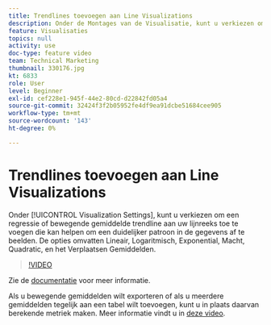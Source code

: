 ```yaml
---
title: Trendlines toevoegen aan Line Visualizations
description: Onder de Montages van de Visualisatie, kunt u verkiezen om een regressie of bewegende gemiddelde trendlijn aan uw lijnreeks toe te voegen die kan helpen om een helderder patroon in de gegevens af te beelden. De opties omvatten Lineair, Logaritmisch, Exponential, Macht, Quadratic, en het Verplaatsen Gemiddelden.
feature: Visualisaties
topics: null
activity: use
doc-type: feature video
team: Technical Marketing
thumbnail: 330176.jpg
kt: 6833
role: User
level: Beginner
exl-id: cef228e1-945f-44e2-80cd-d22842fd05a4
source-git-commit: 32424f3f2b05952fe4df9ea91dcbe51684cee905
workflow-type: tm+mt
source-wordcount: '143'
ht-degree: 0%

---
```


# Trendlines toevoegen aan Line Visualizations

Onder [!UICONTROL Visualization Settings], kunt u verkiezen om een regressie of bewegende gemiddelde trendline aan uw lijnreeks toe te voegen die kan helpen om een duidelijker patroon in de gegevens af te beelden. De opties omvatten Lineair, Logaritmisch, Exponential, Macht, Quadratic, en het Verplaatsen Gemiddelden.

>[!VIDEO](https://video.tv.adobe.com/v/330176/?quality=12&learn=on)

Zie de [documentatie](https://experienceleague.adobe.com/docs/analytics/analyze/analysis-workspace/visualizations/line.html?lang=en#analysis-workspace) voor meer informatie.

Als u bewegende gemiddelden wilt exporteren of als u meerdere gemiddelden tegelijk aan een tabel wilt toevoegen, kunt u in plaats daarvan berekende metriek maken. Meer informatie vindt u in [deze video](https://experienceleague.adobe.com/docs/analytics-learn/tutorials/analysis-workspace/visualizations/using-the-cumulative-average-function-to-apply-metric-smoothing.html#analysis-workspace).
